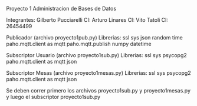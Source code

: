 Proyecto 1 Administracion de Bases de Datos

Integrantes: 
Gilberto Pucciarelli CI: 
Arturo Linares CI:
Vito Tatoli CI: 26454499

Publicador (archivo proyecto1pub.py)
Librerias: 
ssl
sys
json
random
time
paho.mqtt.client as mqtt
paho.mqtt.publish
numpy
datetime

Subscriptor Usuario (archivo proyecto1sub.py)
Librerias:
ssl
sys
psycopg2
paho.mqtt.client as mqtt
json

Subscriptor Mesas (archivo proyecto1mesas.py)
Librerias:
ssl
sys
psycopg2
paho.mqtt.client as mqtt
json

Se deben correr primero los archivos proyecto1sub.py y proyecto1mesas.py y luego el subscriptor proyecto1sub.py